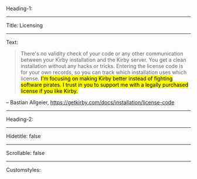 Heading-1: 

----

Title: Licensing

----

Text: 

> There's no validity check of your code or any other communication between your Kirby installation and the Kirby server. You get a clean installation without any hacks or tricks. Entering the license code is for your own records, so you can track which installation uses which license.
<mark>I'm focusing on making Kirby better instead of fighting software pirates. I trust in you to support me with a legally purchased license if you like Kirby.</mark>

– Bastian Allgeier, https://getkirby.com/docs/installation/license-code

----

Heading-2: 

----

Hidetitle: false

----

Scrollable: false

----

Customstyles: 